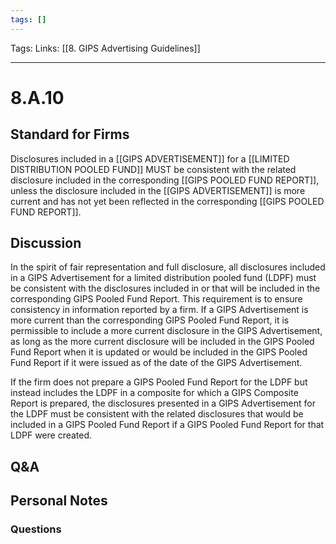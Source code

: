 ```yaml
---
tags: []
---
```

Tags:
Links: [[8. GIPS Advertising Guidelines]]
___
# 8.A.10
## Standard for Firms
Disclosures included in a [[GIPS ADVERTISEMENT]] for a [[LIMITED DISTRIBUTION POOLED FUND]] MUST be consistent with the related disclosure included in the corresponding [[GIPS POOLED FUND REPORT]], unless the disclosure included in the [[GIPS ADVERTISEMENT]] is more current and has not yet been reflected in the corresponding [[GIPS POOLED FUND REPORT]].
## Discussion
In the spirit of fair representation and full disclosure, all disclosures included in a GIPS Advertisement for a limited distribution pooled fund (LDPF) must be consistent with the disclosures included in or that will be included in the corresponding GIPS Pooled Fund Report. This requirement is to ensure consistency in information reported by a firm. If a GIPS Advertisement is more current than the corresponding GIPS Pooled Fund Report, it is permissible to include a more current disclosure in the GIPS Advertisement, as long as the more current disclosure will be included in the GIPS Pooled Fund Report when it is updated or would be included in the GIPS Pooled Fund Report if it were issued as of the date of the GIPS Advertisement.

If the firm does not prepare a GIPS Pooled Fund Report for the LDPF but instead includes the LDPF in a composite for which a GIPS Composite Report is prepared, the disclosures presented in a GIPS Advertisement for the LDPF must be consistent with the related disclosures that would be included in a GIPS Pooled Fund Report if a GIPS Pooled Fund Report for that LDPF were created.
## Q&A

## Personal Notes

### Questions